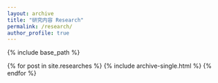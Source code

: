 ```yaml
---
layout: archive
title: "研究内容 Research"
permalink: /research/
author_profile: true
---
```


{% include base_path %}


{% for post in site.researches %}
  {% include archive-single.html %}
{% endfor %}

